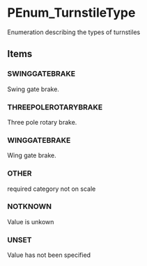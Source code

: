 # PEnum_TurnstileType

Enumeration describing the types of turnstiles<!-- end of definition -->

## Items

### SWINGGATEBRAKE
Swing gate brake.

### THREEPOLEROTARYBRAKE
Three pole rotary brake.

### WINGGATEBRAKE
Wing gate brake.

### OTHER
required category not on scale

### NOTKNOWN
Value is unkown

### UNSET
Value has not been specified

